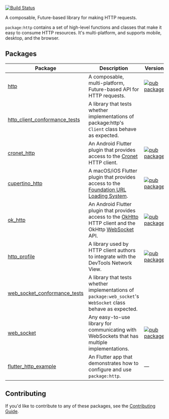 [![Build Status](https://github.com/dart-lang/http/workflows/Dart%20CI/badge.svg)](https://github.com/dart-lang/http/actions?query=workflow%3A"Dart+CI"+branch%3Amaster)

A composable, Future-based library for making HTTP requests.

`package:http` contains a set of high-level functions and classes that make it
easy to consume HTTP resources. It's multi-platform, and supports mobile, desktop,
and the browser.

## Packages

| Package | Description | Version |
|---|---|---|
| [http](pkgs/http/) | A composable, multi-platform, Future-based API for HTTP requests. | [![pub package](https://img.shields.io/pub/v/http.svg)](https://pub.dev/packages/http) |
| [http_client_conformance_tests](pkgs/http_client_conformance_tests/) | A library that tests whether implementations of package:http's `Client` class behave as expected. | |
| [cronet_http](pkgs/cronet_http/) | An Android Flutter plugin that provides access to the [Cronet](https://developer.android.com/guide/topics/connectivity/cronet/reference/org/chromium/net/package-summary) HTTP client. | [![pub package](https://img.shields.io/pub/v/cronet_http.svg)](https://pub.dev/packages/cronet_http) |
| [cupertino_http](pkgs/cupertino_http/) | A macOS/iOS Flutter plugin that provides access to the [Foundation URL Loading System](https://developer.apple.com/documentation/foundation/url_loading_system). | [![pub package](https://img.shields.io/pub/v/cupertino_http.svg)](https://pub.dev/packages/cupertino_http) |
| [ok_http](pkgs/ok_http/) | An Android Flutter plugin that provides access to the [OkHttp](https://square.github.io/okhttp/) HTTP client and the OkHttp [WebSocket](https://square.github.io/okhttp/5.x/okhttp/okhttp3/-web-socket/index.html) API. | [![pub package](https://img.shields.io/pub/v/ok_http.svg)](https://pub.dev/packages/ok_http) |
| [http_profile](pkgs/http_profile/) | A library used by HTTP client authors to integrate with the DevTools Network View. | [![pub package](https://img.shields.io/pub/v/http_profile.svg)](https://pub.dev/packages/http_profile) |
| [web_socket_conformance_tests](pkgs/web_socket_conformance_tests/) | A library that tests whether implementations of `package:web_socket`'s `WebSocket` class behave as expected. |  |
| [web_socket](pkgs/web_socket/) | Any easy-to-use library for communicating with WebSockets that has multiple implementations. | [![pub package](https://img.shields.io/pub/v/web_socket.svg)](https://pub.dev/packages/web_socket) |
| [flutter_http_example](pkgs/flutter_http_example/) | An Flutter app that demonstrates how to configure and use `package:http`. | — |

## Contributing

If you'd like to contribute to any of these packages, see the
[Contributing Guide](CONTRIBUTING.md).
